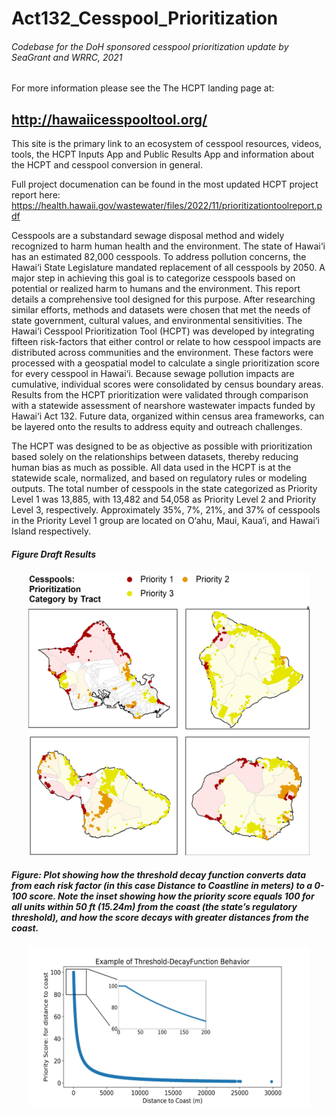 # Act132_Cesspool_Prioritization
 ###### Codebase for the DoH sponsored cesspool prioritization update by SeaGrant and WRRC, 2021
 
 

 For more information please see the The HCPT landing page at:
 ## http://hawaiicesspooltool.org/
 
This site is the primary link to an  ecosystem of cesspool resources, videos, tools, the HCPT Inputs App and Public Results App and information about the HCPT and cesspool conversion in general.

Full project documenation can be found in the most updated HCPT project report here: 
https://health.hawaii.gov/wastewater/files/2022/11/prioritizationtoolreport.pdf




Cesspools are a substandard sewage disposal method and widely recognized to harm human health and the environment. The state of Hawai‘i has an estimated 82,000 cesspools. To address pollution concerns, the Hawai‘i State Legislature mandated replacement of all cesspools by 2050. A major step in achieving this goal is to categorize cesspools based on potential or realized harm to humans and the environment. This report details a comprehensive tool designed for this purpose. After researching similar efforts, methods and datasets were chosen that met the needs of state government, cultural values, and environmental sensitivities. The Hawai‘i Cesspool Prioritization Tool (HCPT) was developed by integrating fifteen risk-factors that either control or relate to how cesspool impacts are distributed across communities and the environment. These factors were processed with a geospatial model to calculate a single prioritization score for every cesspool in Hawai‘i. Because sewage pollution impacts are cumulative, individual scores were consolidated by census boundary areas. Results from the HCPT prioritization were validated through comparison with a statewide assessment of nearshore wastewater impacts funded by Hawai‘i Act 132. Future data, organized within census area frameworks, can be layered onto the results to address equity and outreach challenges. 

The HCPT was designed to be as objective as possible with prioritization based solely on the relationships between datasets, thereby reducing human bias as much as possible. All data used in the HCPT is at the statewide scale, normalized, and based on regulatory rules or modeling outputs. The total number of cesspools in the state categorized as Priority Level 1 was 13,885, with 13,482 and 54,058 as Priority Level 2 and Priority Level 3, respectively. Approximately 35%, 7%, 21%, and 37% of cesspools in the Priority Level 1 group are located on O‘ahu, Maui, Kaua‘i, and Hawai‘i Island respectively. 


##### Figure Draft Results
<p align="center">
  <img width="450" height="450" src=Report_maps/Results_maps_numeric/FINAL_Priority_cats.jpg >
</p>



##### Figure: Plot showing how the threshold decay function converts data from each risk factor (in this case Distance to Coastline in meters) to a 0-100 score. Note the inset showing how the priority score equals 100 for all units within 50 ft (15.24m) from the coast (the state’s regulatory threshold), and how the score decays with greater distances from the coast. 

<p align="center">
  <img width="450" height="255" src=Report_maps/thresholddecay.jpg >
</p>

